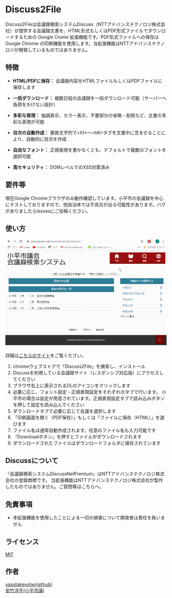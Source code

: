 Discuss2File
====

Discuss2Fileは会議録検索システムDiscuss（NTTアドバンステクノロジ株式会社）が提供する会議録文書を、HTML形式もしくはPDF形式ファイルでダウンロードするための Google Crome 拡張機能です。PDF形式ファイルへの保存は Google Chrome の印刷機能を使用します。当拡張機能はNTTアドバンステクノロジが開発しているものではありません。


## 特徴

* **HTML/PDFに保存：** 会議録内容をHTMLファイルもしくはPDFファイルに保存します 

* **一括ダウンロード：** 複数日程の会議録を一括ダウンロード可能（サーバーへ負荷をかけない設計）

* **多彩な表現：** 強調表示、カラー表示、不要部分の省略・削除など、文書の多彩な表現が可能 

* **目次の自動作成：** 置換文字列で&lt;h1&gt;～&lt;h6&gt;タグを文書中に含ませることにより、自動的に目次を作成  

* **自由なフォント：** 正規表現を書かなくとも、デフォルトで複数のフォントを選択可能 

* **高セキュリティ：** DOMレベルでのXSS対策済み

## 要件等

現在Google Chromeブラウザのみ動作確認しています。小平市の会議録を中心にテストしておりますので、他自治体では不具合が出る可能性があります。バグがありましたらIssuesにご投稿ください。

## 使い方

![使い方](./images/readme/how-to-use.gif "使い方")

詳細は[こちらのサイト](https://yasutakeyohei.com/discuss2file)をご覧ください。
1. chromeウェブストアで「Discuss2File」を検索し、インストール
2. Discussを利用している会議録サイト（レスポンシブ対応版）にアクセスしてください
3. ブラウザ右上に表示されるDLのアイコンをクリックします
4. 必要に応じ、フォント設定・正規表現設定をそれぞれのタブで行います。
小平市の場合は設定が用意されています。正規表現設定タブで読み込みボタンを押して設定を読み込んでください
5. ダウンロードタブで必要に応じて会議を選択します
6. 「印刷画面を開く（PDF保存）」もしくは「ファイルに保存（HTML）」を選びます
7. ファイル名は通常自動作成されます。任意のファイル名も入力可能です
8. 『Downloadボタン』を押すとファイルがダウンロードされます
9. ダウンロードされたファイルはダウンロードフォルダに保存されています

## Discussについて

『会議録検索システムDiscussNetPremium』はNTTアドバンステクノロジ株式会社の登録商標です。
当拡張機能はNTTアドバンステクノロジ株式会社が製作したものではありません。ご質問等はこちらへ。

## 免責事項

* 本拡張機能を使用したことによる一切の損害について開発者は責任を負いません

## ライセンス

[MIT](/LICENSE)

## 作者

[yasutakeyohei(github)](https://github.com/yasutakeyohei)  
[安竹洋平(小平市議)](https://yasutakeyohei.com)